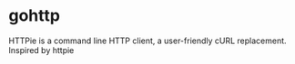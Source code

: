 # gohttp
HTTPie is a command line HTTP client, a user-friendly cURL replacement. Inspired by httpie
